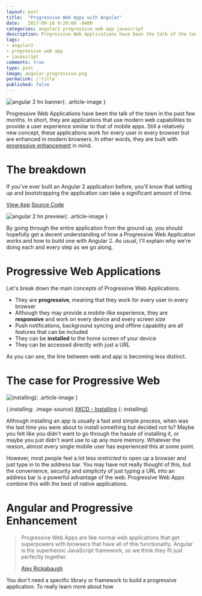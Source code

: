 ```yaml
---
layout: post
title:  "Progressive Web Apps with Angular"
date:   2017-09-16 9:20:00 -0400
categories: angular2 progressive web app javascript
description: Progressive Web Applications have been the talk of the town in the past few months. In short, they use modern web capabilities to provide a user experience similar to that of mobile apps. Still a relatively new concept, these applications work for every user in every browser but are enhanced in modern browsers...
tags:
- angular2
- progressive web app
- javascript
comments: true
type: post
image: angular-progressive.png
permalink: /:title
published: false
---
```

![angular 2 hn banner](https://i.imgur.com/6huokkl.png "Angular 2 HN Banner"){: .article-image }

Progressive Web Applications have been the talk of the town in the past few months. In short, they  are applications that use modern web capabilities to provide a user experience similar to that of mobile apps. Still a relatively new concept, these applications work for every user in every browser but are enhanced in modern browsers. In other words, they are built with [progressive enhancement](http://alistapart.com/article/understandingprogressiveenhancement#section3) in mind.

The breakdown
==================
If you've ever built an Angular 2 application before, you'll know that setting up and bootstrapping the application can take a significant amount of time.

<div class="button-center">
  <a class="blog-button" href="https://angular2-hn.firebaseapp.com/">View App</a>
  <a class="blog-button" href="https://github.com/hdjirdeh/angular2-hn">Source Code</a>
</div>

![angular 2 hn preview](https://i.imgur.com/tAKYveK.jpg "Angular 2 HN Preview"){: .article-image }

By going through the entire application from the ground up, you should hopefully get a decent understanding of how a Progressive Web Application works and how to build one with Angular 2. As usual, I'll explain why we're doing each and every step as we go along.

Progressive Web Applications
==================
Let's break down the main concepts of Progressive Web Applications.

* They are **progressive**, meaning that they work for every user in every browser
* Although they may provide a mobile-like experience, they are **responsive** and work on every device and every screen size
* Push notifications, background syncing and offline capability are all features that can be included
* They can be **installed** to the home screen of your device
* They can be accessed directly with just a URL

As you can see, the line between web and app is becoming less distinct.

The case for Progressive Web
==================
![installing](http://imgs.xkcd.com/comics/installing.png "Installing"){: .article-image }

{:installing: .image-source}
[XKCD - Installing](http://xkcd.com/1367/)
{: installing}

Although installing an app is usually a fast and simple process, when was the last time you were about to install something but decided not to? Maybe you felt like you didn't want to go through the hassle of installing it, or maybe you just didn't want use to up any more memory. Whatever the reason, almost every single mobile user has experienced this at some point.

However, most people feel a lot less *restricted* to open up a browser and just type in to the address bar. You may have not really thought of this, but the convenience, security and simplicity of just typing a URL into an address bar is a powerful advantage of the web. Progressive Web Apps combine this with the best of native applications.

Angular and Progressive Enhancement
==================
<blockquote>
  <p>Progressive Web Apps are like normal web applications that get superpowers with browsers that have all of this functionality. Angular is the superheroic JavaScript framework, so we think they fit just perfectly together.</p>
  <footer><a href="https://twitter.com/synalx">Alex Rickabaugh</a></footer>
</blockquote>

You don't need a specific library or framework to build a progressive application. To really learn more about how
